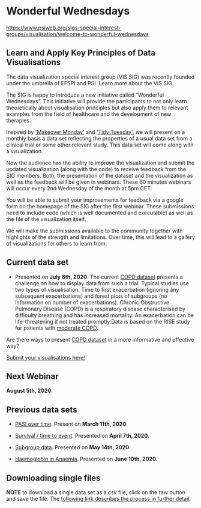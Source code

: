# Wonderful Wednesdays

https://www.psiweb.org/sigs-special-interest-groups/visualisation/welcome-to-wonderful-wednesdays

## Learn and Apply Key Principles of Data Visualisations
The data visualization special interest group (VIS SIG) was recently founded under the umbrella of EFSPI and PSI. Learn more about the VIS SIG.

The SIG is happy to introduce a new initiative called “Wonderful Wednesdays”. This initiative will provide the participants to not only learn theoretically about visualisation principles but also apply them to relevant examples from the field of healthcare and the development of new therapies. 

Inspired by ['Makeover Monday'](https://www.makeovermonday.co.uk/) and ['Tidy Tuesday'](https://github.com/rfordatascience/tidytuesday), we will present on a monthly basis a data set reflecting the properties of a usual data set from a clinical trial or some other relevant study. This data set will come along with a visualization. 

Now the audience has the ability to improve the visualization and submit the updated visualization (along with the code) to receive feedback from the SIG members. Both, the presentation of the dataset and the visualization as well as the feedback will be given in webinars. These 60 minutes webinars will occur every 2nd Wednesday of the month at 5pm CET. 

You will be able to submit your improvements for feedback via a google form on the homepage of the SIG after the first webinar. These submissions need to include code (which is well documented and executable) as well as the file of the visualization itself.

We will make the submissions available to the community together with highlights of the strength and limitations. Over time, this will lead to a gallery of visualizations for others to learn from.


## Current data set

* Presented on **July 8th, 2020**. The current [COPD dataset](https://github.com/VIS-SIG/Wonderful-Wednesdays/tree/master/data/2020/2020-07-08) presents a challenge on how to display data from such a trial. Typical studies use two types of visualisation: Time to first exacerbation (ignoring any subsequent exacerbations) and forest plots of subgroups (no information on number of exacerbations). Chronic Obstructive Pulmonary Disease (COPD) is a respiratory disease characterised by difficulty breathing and has increased mortality. An exacerbation can be life-threatening if not treated promptly.Data is based on the RISE study for patients with [moderate COPD](https://www.resmedjournal.com/article/S0954-6111(17)30314-1/fulltext). 

Are there ways to present [COPD dataset](https://github.com/VIS-SIG/Wonderful-Wednesdays/blob/master/data/2020/2020-07-08/2020-07-08-COPD-PSI-data.csv) in a more informative and effective way? 

[Submit your visualisations here!](https://docs.google.com/forms/d/e/1FAIpQLSdNAaiuUAD89LAdQm5KNnLWs-MjqA4pzX2VHAwN7iqwoKpi-Q/viewform)

## Next Webinar

**August 5th, 2020**. 

## Previous data sets 

* [PASI over time](https://github.com/VIS-SIG/Wonderful-Wednesdays/tree/master/data/2020/2020-03-11). Present on **March 11th, 2020**. 

* [Survival / time to event](https://github.com/VIS-SIG/Wonderful-Wednesdays/tree/master/data/2020/2020-04-08). Presented on **April 7th, 2020**. 

* [Subgroup data](https://github.com/VIS-SIG/Wonderful-Wednesdays/tree/master/data/2020/2020-05-13). Presented on **May 14th, 2020**. 

* [Haemoglobin in Anaemia](https://github.com/VIS-SIG/Wonderful-Wednesdays/tree/master/data/2020/2020-06-10). Presented on **June 10th, 2020**. 


## Downloading single files

**NOTE** to download a single data set as a csv file, click on the raw button and save the file. The [following link describes the process in further detail](https://stackoverflow.com/questions/4604663/download-single-files-from-github).

